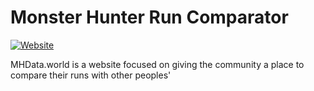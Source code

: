 # Monster Hunter Run Comparator

[![Website](https://vignette.wikia.nocookie.net/monsterhunter/images/3/35/MHW-Research_Expedition_Emblem.png/revision/latest?cb=20171230175730)](http://www.mhdata.world)

MHData.world is a website focused on giving the community a place to compare their runs with other peoples'
